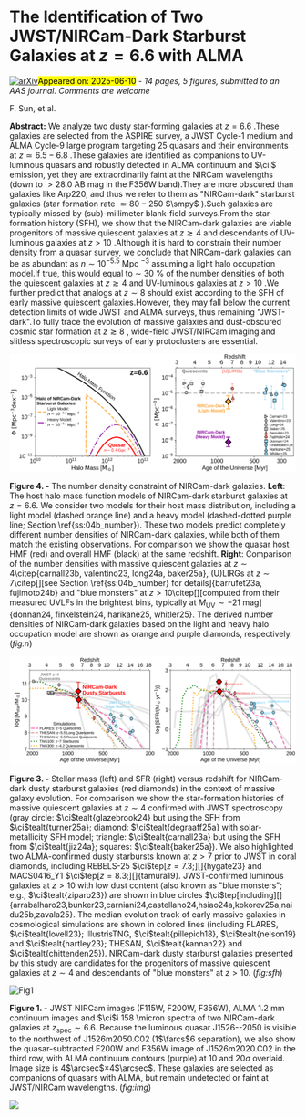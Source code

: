 <div class="macros" style="visibility:hidden;">
$\newcommand{\ensuremath}{}$
$\newcommand{\xspace}{}$
$\newcommand{\object}[1]{\texttt{#1}}$
$\newcommand{\farcs}{{.}''}$
$\newcommand{\farcm}{{.}'}$
$\newcommand{\arcsec}{''}$
$\newcommand{\arcmin}{'}$
$\newcommand{\ion}[2]{#1#2}$
$\newcommand{\textsc}[1]{\textrm{#1}}$
$\newcommand{\hl}[1]{\textrm{#1}}$
$\newcommand{\footnote}[1]{}$
$\newcommand{\vdag}{(v)^\dagger}$
$\newcommand$
$\newcommand$
$\newcommand$
$\newcommand$
$\newcommand{\oii}{\mbox{[\ion{O}{2}]}}$
$\newcommand{\oiii}{\mbox{[\ion{O}{3}]}}$
$\newcommand{\hei}{\mbox{\ion{He}{1}}}$
$\newcommand{\heii}{\mbox{\ion{He}{2}}}$
$\newcommand{\ci}{\mbox{[\ion{C}{1}]}}$
$\newcommand{\cii}{\mbox{[\ion{C}{2}]}}$
$\newcommand{\nii}{\mbox{[\ion{N}{2}]}}$
$\newcommand{\sii}{\mbox{[\ion{S}{2}]}}$
$\newcommand{\siii}{\mbox{[\ion{S}{3}]}}$
$\newcommand{\feii}{\mbox{[\ion{Fe}{2}]}}$
$\newcommand{\hb}{\mbox{H\beta}}$
$\newcommand{\ha}{\mbox{H\alpha}}$
$\newcommand{\bra}{\mbox{Br\alpha}}$
$\newcommand{\brb}{\mbox{Br\beta}}$
$\newcommand{\brg}{\mbox{Br\gamma}}$
$\newcommand{\paa}{\mbox{Pa\alpha}}$
$\newcommand{\pab}{\mbox{Pa\beta}}$
$\newcommand{\pag}{\mbox{Pa\gamma}}$
$\newcommand{\pad}{\mbox{Pa\delta}}$
$\newcommand{\lya}{\mbox{Ly\alpha}}$
$\newcommand{\popiii}{\mbox{\ion{Pop}{3}}}$
$\newcommand$
$\newcommand$
$\newcommand$
$\newcommand$
$\newcommand$
$\newcommand$
$\newcommand{\zsp}{\mbox{z_\mathrm{spec}}}$
$\newcommand{\zph}{\mbox{z_\mathrm{phot}}}$
$\newcommand{\lir}{\mbox{L_\mathrm{IR}}}$
$\newcommand{\sap}{\mbox{\texttt{SAPPHIRES}}}$
$\newcommand{\macs}{\mbox{MACS J0416.1--2403}}$
$\newcommand{\textred}[1]{{#1}}$
$\newcommand{\textblue}[1]{{#1}}$
$\newcommand{\thefigure}{\thesection\arabic{figure}}$</div>



<div id="title">

# The Identification of Two JWST/NIRCam-Dark Starburst Galaxies at $z=6.6$ with ALMA

</div>
<div id="comments">

[![arXiv](https://img.shields.io/badge/arXiv-2506.06418-b31b1b.svg)](https://arxiv.org/abs/2506.06418)<mark>Appeared on: 2025-06-10</mark> -  _14 pages, 5 figures, submitted to an AAS journal. Comments are welcome_

</div>
<div id="authors">

F. Sun, et al.

</div>
<div id="abstract">

**Abstract:** We analyze two dusty star-forming galaxies at $z=6.6$ .These galaxies are selected from the ASPIRE survey, a JWST Cycle-1 medium and ALMA Cycle-9 large program targeting 25 quasars and their environments at $z\simeq6.5 - 6.8$ .These galaxies are identified as companions to UV-luminous quasars and robustly detected in ALMA continuum and $\cii$ emission, yet they are extraordinarily faint at the NIRCam wavelengths (down to $>28.0$ AB mag in the F356W band).They are more obscured than galaxies like Arp220, and thus we refer to them as "NIRCam-dark" starburst galaxies (star formation rate $\simeq 80 - 250$ $\smpy$ ).Such galaxies are typically missed by (sub)-millimeter blank-field surveys.From the star-formation history (SFH), we show that the NIRCam-dark galaxies are viable progenitors of massive quiescent galaxies at $z\gtrsim4$ and descendants of UV-luminous galaxies at $z>10$ .Although it is hard to constrain their number density from a quasar survey, we conclude that NIRCam-dark galaxies can be as abundant as $n\sim10^{-5.5}$ Mpc $^{-3}$ assuming a light halo occupation model.If true, this would equal to $\sim$ 30 \% of the number densities of both the quiescent galaxies at $z\gtrsim4$ and UV-luminous galaxies at $z>10$ .We further predict that analogs at $z\sim8$ should exist according to the SFH of early massive quiescent galaxies.However, they may fall below the current detection limits of wide JWST and ALMA surveys, thus remaining "JWST-dark".To fully trace the evolution of massive galaxies and dust-obscured cosmic star formation at $z\gtrsim8$ , wide-field JWST/NIRCam imaging and slitless spectroscopic surveys of early protoclusters are essential.

</div>

<div id="div_fig1">

<img src="tmp_2506.06418/./figures/hmf_dark.png" alt="Fig4.1" width="50%"/><img src="tmp_2506.06418/./figures/n_z_dark.png" alt="Fig4.2" width="50%"/>

**Figure 4. -** 
The number density constraint of NIRCam-dark galaxies. **Left**: The host halo mass function models of NIRCam-dark starburst galaxies at $z=6.6$.
We consider two models for their host mass distribution, including a light model (dashed orange line) and a heavy model (dashed-dotted purple line; Section \ref{ss:04b_number}).
These two models predict completely different number densities of NIRCam-dark galaxies, while both of them match the existing observations.
For comparison we show the quasar host HMF (red) and overall HMF (black) at the same redshift.
**Right**: Comparison of the number densities with massive quiescent galaxies at $z\sim4$\citep{carnall23b, valentino23, long24a, baker25a}, (U)LIRGs at $z\sim7$\citep[][see Section \ref{ss:04b_number} for details]{barrufet23a, fujimoto24b} and "blue monsters" at $z>10$\citep[][computed from their measured UVLFs in the brightest bins, typically at $M_\mathrm{UV} \sim -21$ mag]{donnan24, finkelstein24, harikane25, whitler25}.
The derived number densities of NIRCam-dark galaxies based on the light and heavy halo occupation model are shown as orange and purple diamonds, respectively.
 (*fig:n*)

</div>
<div id="div_fig2">

<img src="tmp_2506.06418/./figures/SFR_Mstar_vs_t.png" alt="Fig3" width="100%"/>

**Figure 3. -** Stellar mass (left) and SFR (right) versus redshift for NIRCam-dark dusty starburst galaxies (red diamonds) in the context of massive galaxy evolution.
For comparison we show the star-formation histories of massive quiescent galaxies at $z\sim4$ confirmed with JWST spectroscopy (gray circle: $\ci$tealt{glazebrook24} but using the SFH from $\ci$tealt{turner25a}; diamond: $\ci$tealt{degraaff25a} with solar-metallicity SFH model; triangle: $\ci$tealt{carnall23a} but using the SFH from $\ci$tealt{jiz24a}; squares: $\ci$tealt{baker25a}).
We also highlighted two ALMA-confirmed dusty starbursts known at $z>7$ prior to JWST in coral diamonds, including REBELS-25 $\ci$tep[$z=7.3$;][]{hygate23} and MACS0416\_Y1 $\ci$tep[$z=8.3$;][]{tamura19}.
JWST-confirmed luminous galaxies at $z>10$ with low dust content (also known as "blue monsters"; e.g., $\ci$tealt{ziparo23}) are shown in blue circles $\ci$tep[including][]{arrabalharo23,bunker23,carniani24,castellano24,hsiao24a,kokorev25a,naidu25b,zavala25}.
The median evolution track of early massive galaxies in cosmological simulations are shown in colored lines (including FLARES, $\ci$tealt{lovell23}; IllustrisTNG, $\ci$tealt{pillepich18}, $\ci$tealt{nelson19} and $\ci$tealt{hartley23}; THESAN, $\ci$tealt{kannan22} and $\ci$tealt{chittenden25}).
NIRCam-dark dusty starburst galaxies presented by this study are candidates for the progenitors of massive quiescent galaxies at $z\sim4$ and descendants of "blue monsters" at $z>10$.
 (*fig:sfh*)

</div>
<div id="div_fig3">

<img src="tmp_2506.06418/./figures/fig1_jw_dark_img.png" alt="Fig1" width="100%"/>

**Figure 1. -** JWST NIRCam images (F115W, F200W, F356W), ALMA 1.2 mm continuum images and $\ci$i 158 \micron spectra of two NIRCam-dark galaxies at $z_\mathrm{spec}\sim6.6$.
Because the luminous quasar J1526--2050 is visible to the northwest of J1526m2050.C02 (1$\farcs$6 separation), we also show the quasar-subtracted F200W and F356W image of J1526m2020.C02 in the third row, with ALMA continuum contours (purple) at 10 and 20$\sigma$ overlaid.
Image size is 4$\arcsec$$\times$4$\arcsec$.
These galaxies are selected as companions of quasars with ALMA, but remain undetected or faint at JWST/NIRCam wavelengths.
 (*fig:img*)

</div><div id="qrcode"><img src=https://api.qrserver.com/v1/create-qr-code/?size=100x100&data="https://arxiv.org/abs/2506.06418"></div>